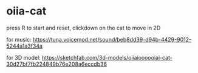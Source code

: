 # oiia-cat

press R to start and reset, clickdown on the cat to move in 2D

for music: https://tuna.voicemod.net/sound/beb8dd39-d94b-4429-9012-5244a1a3f34a

for 3D model: https://sketchfab.com/3d-models/oiiaioooooiai-cat-30d27bf7fb224849b76e208a6eccdb36
